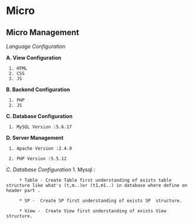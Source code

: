 Micro
==============

Micro Management
----------------

*Language  Configuration*
  
   **A. View Configuration**
   
     1. HTML
	 2. CSS
	 3. JS
   **B. Backend Configuration**
   
     1. PHP
	 2. JS
   **C. Database Configuration**
   
     1. MySQL Version :5.6.17

   **D. Server Management**	
   
     1. Apache Version :2.4.9

     2. PHP Version :5.5.12

   *C. Database Configuration*
	  1. Mysql :
		 
		 * Table - Create Table first understanding of exists table structure like what's (t,m..)or (t1,m1..) in database where define on header part . 
		 
		 * SP -  Create SP first understanding of exists SP  structure.
		 
		 * View -  Create View first understanding of exists View structure.
		 
		
	

  
  


